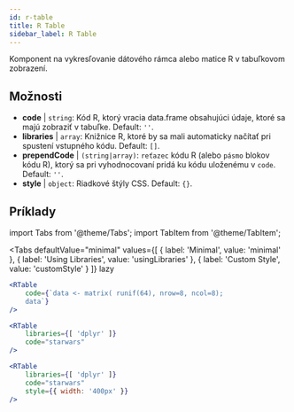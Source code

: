 ```yaml
---
id: r-table
title: R Table
sidebar_label: R Table
---
```


Komponent na vykresľovanie dátového rámca alebo matice R v tabuľkovom zobrazení.

## Možnosti

* __code__ | `string`: Kód R, ktorý vracia data.frame obsahujúci údaje, ktoré sa majú zobraziť v tabuľke. Default: `''`.
* __libraries__ | `array`: Knižnice R, ktoré by sa mali automaticky načítať pri spustení vstupného kódu. Default: `[]`.
* __prependCode__ | `(string|array)`: `reťazec` kódu R (alebo `pásmo` blokov kódu R), ktorý sa pri vyhodnocovaní pridá ku kódu uloženému v `code`. Default: `''`.
* __style__ | `object`: Riadkové štýly CSS. Default: `{}`.


## Príklady


import Tabs from '@theme/Tabs';
import TabItem from '@theme/TabItem';

<Tabs
    defaultValue="minimal"
    values={[
        { label: 'Minimal', value: 'minimal' },
        { label: 'Using Libraries', value: 'usingLibraries' },
        { label: 'Custom Style', value: 'customStyle' }
    ]}
    lazy
>

<TabItem value="minimal" >

```jsx live
<RTable
    code={`data <- matrix( runif(64), nrow=8, ncol=8); 
    data`}
/>
```

</TabItem>

<TabItem value="usingLibraries" >

```jsx live
<RTable 
    libraries={[ 'dplyr' ]}
    code="starwars"
/>
```

</TabItem>

<TabItem value="customStyle" >

```jsx live
<RTable 
    libraries={[ 'dplyr' ]}
    code="starwars"
    style={{ width: '400px' }}
/>
```

</TabItem>

</Tabs>
